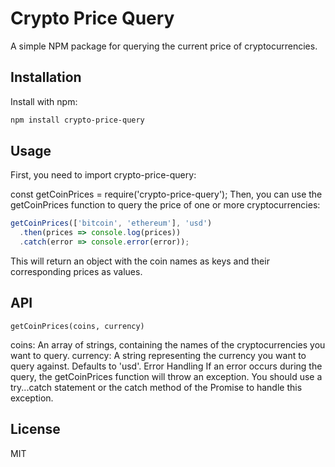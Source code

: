 # Crypto Price Query

A simple NPM package for querying the current price of cryptocurrencies.

## Installation

Install with npm:

```bash
npm install crypto-price-query
```

## Usage

First, you need to import crypto-price-query:

const getCoinPrices = require('crypto-price-query');
Then, you can use the getCoinPrices function to query the price of one or more cryptocurrencies:

```js
getCoinPrices(['bitcoin', 'ethereum'], 'usd')
  .then(prices => console.log(prices))
  .catch(error => console.error(error));
```

This will return an object with the coin names as keys and their corresponding prices as values.

## API

`getCoinPrices(coins, currency)`

coins: An array of strings, containing the names of the cryptocurrencies you want to query.
currency: A string representing the currency you want to query against. Defaults to 'usd'.
Error Handling
If an error occurs during the query, the getCoinPrices function will throw an exception. You should use a try...catch statement or the catch method of the Promise to handle this exception.

## License

MIT
